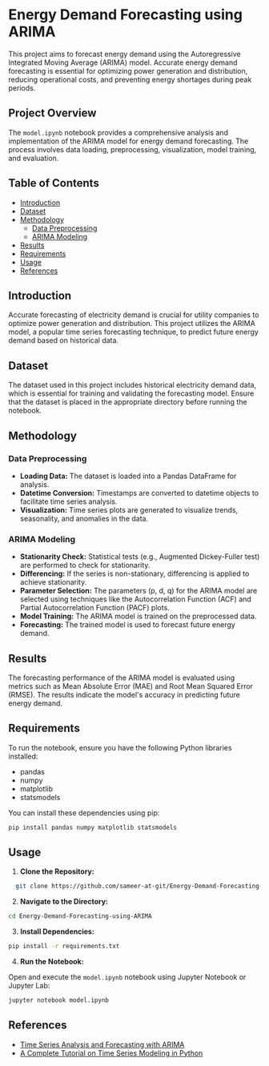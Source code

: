 # Energy Demand Forecasting using ARIMA

This project aims to forecast energy demand using the Autoregressive Integrated Moving Average (ARIMA) model. Accurate energy demand forecasting is essential for optimizing power generation and distribution, reducing operational costs, and preventing energy shortages during peak periods.

## Project Overview

The `model.ipynb` notebook provides a comprehensive analysis and implementation of the ARIMA model for energy demand forecasting. The process involves data loading, preprocessing, visualization, model training, and evaluation.

## Table of Contents

- [Introduction](#introduction)
- [Dataset](#dataset)
- [Methodology](#methodology)
  - [Data Preprocessing](#data-preprocessing)
  - [ARIMA Modeling](#arima-modeling)
- [Results](#results)
- [Requirements](#requirements)
- [Usage](#usage)
- [References](#references)

## Introduction

Accurate forecasting of electricity demand is crucial for utility companies to optimize power generation and distribution. This project utilizes the ARIMA model, a popular time series forecasting technique, to predict future energy demand based on historical data.

## Dataset

The dataset used in this project includes historical electricity demand data, which is essential for training and validating the forecasting model. Ensure that the dataset is placed in the appropriate directory before running the notebook.

## Methodology

### Data Preprocessing

- **Loading Data:** The dataset is loaded into a Pandas DataFrame for analysis.
- **Datetime Conversion:** Timestamps are converted to datetime objects to facilitate time series analysis.
- **Visualization:** Time series plots are generated to visualize trends, seasonality, and anomalies in the data.

### ARIMA Modeling

- **Stationarity Check:** Statistical tests (e.g., Augmented Dickey-Fuller test) are performed to check for stationarity.
- **Differencing:** If the series is non-stationary, differencing is applied to achieve stationarity.
- **Parameter Selection:** The parameters (p, d, q) for the ARIMA model are selected using techniques like the Autocorrelation Function (ACF) and Partial Autocorrelation Function (PACF) plots.
- **Model Training:** The ARIMA model is trained on the preprocessed data.
- **Forecasting:** The trained model is used to forecast future energy demand.

## Results

The forecasting performance of the ARIMA model is evaluated using metrics such as Mean Absolute Error (MAE) and Root Mean Squared Error (RMSE). The results indicate the model's accuracy in predicting future energy demand.

## Requirements

To run the notebook, ensure you have the following Python libraries installed:

- pandas
- numpy
- matplotlib
- statsmodels

You can install these dependencies using pip:

```bash
pip install pandas numpy matplotlib statsmodels
```

## Usage


1. **Clone the Repository:**
 ```bash
   git clone https://github.com/sameer-at-git/Energy-Demand-Forecasting-using-ARIMA.git
 ```

2. **Navigate to the Directory:**
  ```bash
  cd Energy-Demand-Forecasting-using-ARIMA
  ```
3. **Install Dependencies:**
  ```bash
  pip install -r requirements.txt
  ```

4. **Run the Notebook:**

Open and execute the `model.ipynb` notebook using Jupyter Notebook or Jupyter Lab:

  ```bash
  jupyter notebook model.ipynb
  ```

## References

- [Time Series Analysis and Forecasting with ARIMA](https://www.statsmodels.org/stable/examples/notebooks/generated/tsa_arma_0.html)
- [A Complete Tutorial on Time Series Modeling in Python](https://www.analyticsvidhya.com/blog/2016/02/time-series-forecasting-codes-python/)




